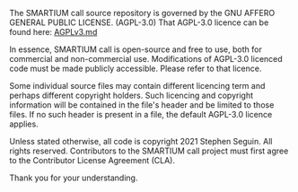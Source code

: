 The SMARTIUM call source repository is governed by the GNU AFFERO GENERAL PUBLIC LICENSE. (AGPL-3.0)
That AGPL-3.0 licence can be found here: [AGPLv3.md](https://github.com/steveseguin/vdo.ninja/blob/master/AGPLv3.md)

In essence, SMARTIUM call is open-source and free to use, both for commercial and non-commercial use.
Modifications of AGPL-3.0 licenced code must be made publicly accessible. Please refer to that licence.

Some individual source files may contain different licencing term and perhaps different copyright holders.
Such licencing and copyright information will be contained in the file's header and be limited to those files.
If no such header is present in a file, the default AGPL-3.0 licence applies.

Unless stated otherwise, all code is copyright 2021 Stephen Seguin. All rights reserved.
Contributors to the SMARTIUM call project must first agree to the Contributor License Agreement (CLA).

Thank you for your understanding.
